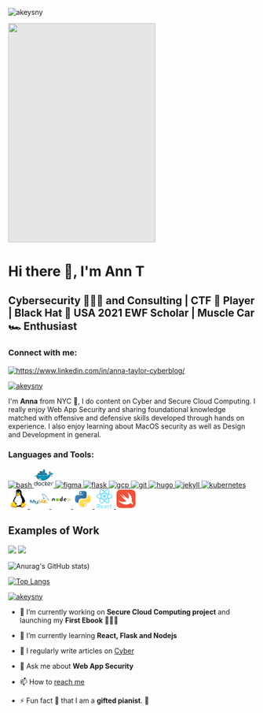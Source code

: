 <p align="left"> <img src="https://komarev.com/ghpvc/?username=akeysny&label=Profile%20views&color=0e75b6&style=flat" alt="akeysny" /> </p>

<img style="-webkit-user-select: none;margin: auto;cursor: zoom-in;background-color: hsl(0, 0%, 90%);transition: background-color 300ms;" src="https://scontent-lga3-2.xx.fbcdn.net/v/t39.30808-6/252061283_10226141222414255_153101295971022444_n.jpg?_nc_cat=104&ccb=1-5&_nc_sid=730e14&_nc_ohc=EZ-LAaWV9OwAX91ukeC&tn=-UJKXPWkMrA88-IN&_nc_ht=scontent-lga3-2.xx&oh=00_AT87vB5mAjmwtsoJ5oNzHj8cfyGMvZi-hGHwlMAEmns0bQ&oe=61BD912C" width="300" height="445">

# Hi there 👋, I'm Ann T
## Cybersecurity 👩🏻‍💻 and Consulting | CTF 🏁 Player | Black Hat 🎩 USA 2021 EWF Scholar | Muscle Car 🏎 Enthusiast 

<h3 align="left">Connect with me:</h3>
<p align="left">
<a href="https://linkedin.com/in/anna-taylor-cyberblog/" target="blank"><img align="center" src="https://raw.githubusercontent.com/rahuldkjain/github-profile-readme-generator/master/src/images/icons/Social/linked-in-alt.svg" alt="https://www.linkedin.com/in/anna-taylor-cyberblog/" height="30" width="40" /></a>
</p>

<p align="left"> <a href="https://twitter.com/akeysny" target="blank"><img src="https://img.shields.io/twitter/follow/akeysny?logo=twitter&style=for-the-badge" alt="akeysny" /></a> </p>


I'm **Anna** from NYC 🗽, I do content on Cyber and Secure Cloud Computing. I really enjoy Web App Security and sharing foundational knowledge matched with offensive and defensive skills developed through hands on experience. I also enjoy learning about MacOS security as well as Design and Development in general. 

<h3 align="left">Languages and Tools:</h3>
<p align="left"> <a href="https://www.gnu.org/software/bash/" target="_blank" rel="noreferrer"> <img src="https://www.vectorlogo.zone/logos/gnu_bash/gnu_bash-icon.svg" alt="bash" width="40" height="40"/> </a> <a href="https://www.docker.com/" target="_blank" rel="noreferrer"> <img src="https://raw.githubusercontent.com/devicons/devicon/master/icons/docker/docker-original-wordmark.svg" alt="docker" width="40" height="40"/> </a> <a href="https://www.figma.com/" target="_blank" rel="noreferrer"> <img src="https://www.vectorlogo.zone/logos/figma/figma-icon.svg" alt="figma" width="40" height="40"/> </a> <a href="https://flask.palletsprojects.com/" target="_blank" rel="noreferrer"> <img src="https://www.vectorlogo.zone/logos/pocoo_flask/pocoo_flask-icon.svg" alt="flask" width="40" height="40"/> </a> <a href="https://cloud.google.com" target="_blank" rel="noreferrer"> <img src="https://www.vectorlogo.zone/logos/google_cloud/google_cloud-icon.svg" alt="gcp" width="40" height="40"/> </a> <a href="https://git-scm.com/" target="_blank" rel="noreferrer"> <img src="https://www.vectorlogo.zone/logos/git-scm/git-scm-icon.svg" alt="git" width="40" height="40"/> </a> <a href="https://gohugo.io/" target="_blank" rel="noreferrer"> <img src="https://api.iconify.design/logos-hugo.svg" alt="hugo" width="40" height="40"/> </a> <a href="https://jekyllrb.com/" target="_blank" rel="noreferrer"> <img src="https://www.vectorlogo.zone/logos/jekyllrb/jekyllrb-icon.svg" alt="jekyll" width="40" height="40"/> </a> <a href="https://kubernetes.io" target="_blank" rel="noreferrer"> <img src="https://www.vectorlogo.zone/logos/kubernetes/kubernetes-icon.svg" alt="kubernetes" width="40" height="40"/> </a> <a href="https://www.linux.org/" target="_blank" rel="noreferrer"> <img src="https://raw.githubusercontent.com/devicons/devicon/master/icons/linux/linux-original.svg" alt="linux" width="40" height="40"/> </a> <a href="https://www.mysql.com/" target="_blank" rel="noreferrer"> <img src="https://raw.githubusercontent.com/devicons/devicon/master/icons/mysql/mysql-original-wordmark.svg" alt="mysql" width="40" height="40"/> </a> <a href="https://nodejs.org" target="_blank" rel="noreferrer"> <img src="https://raw.githubusercontent.com/devicons/devicon/master/icons/nodejs/nodejs-original-wordmark.svg" alt="nodejs" width="40" height="40"/> </a> <a href="https://www.python.org" target="_blank" rel="noreferrer"> <img src="https://raw.githubusercontent.com/devicons/devicon/master/icons/python/python-original.svg" alt="python" width="40" height="40"/> </a> <a href="https://reactjs.org/" target="_blank" rel="noreferrer"> <img src="https://raw.githubusercontent.com/devicons/devicon/master/icons/react/react-original-wordmark.svg" alt="react" width="40" height="40"/> </a> <a href="https://developer.apple.com/swift/" target="_blank" rel="noreferrer"> <img src="https://raw.githubusercontent.com/devicons/devicon/master/icons/swift/swift-original.svg" alt="swift" width="40" height="40"/> </a> </p>


## Examples of Work

<img src="http://g.recordit.co/09BDz7bhcg.gif" width="256" />
<img src="http://g.recordit.co/k1EOcFNtjq.gif" width=256><br>


![Anurag's GitHub stats](https://github-readme-stats.vercel.app/api?username=akeysny&theme=dracula&show_icons=true?username=akeysny&count_private=true?username=akeysny&show_icons=true?username=akeysny&hide=stars,prs))


[![Top Langs](https://github-readme-stats.vercel.app/api/top-langs/?username=akeysny&langs_count=10?username=akeysny&theme=dracula&show_icons=true)](https://github.com/akeysny/github-readme-stats?username=akeysny&theme=dracula&show_icons=true)


<p align="left"> <a href="https://github.com/ryo-ma/github-profile-trophy"><img src="https://github-profile-trophy.vercel.app/?username=akeysny&theme=dracula" alt="akeysny" /></a> </p>


- 🔭 I’m currently working on **Secure Cloud Computing project** and launching my **First Ebook** 👩🏻‍🏫

- 🌱 I’m currently learning **React, Flask and Nodejs**

- 📝 I regularly write articles on [Cyber](https://akeysny.github.io/posts/)

- 💬 Ask me about **Web App Security**

- 📫 How to [reach me](https://akeysny.github.io/about)

- ⚡ Fun fact 🤩 that I am a **gifted pianist**. 🎹






